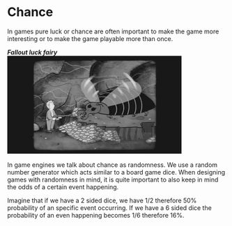 # Chance
In games pure luck or chance are often important to make the game more interesting or to make the game playable more than once.

***Fallout luck fairy***\
![fallout](../../img/fallout_chance.gif)

In game engines we talk about chance as randomness.
We use a random number generator which acts similar to a board game dice.
When designing games with randomness in mind, it is quite important to also keep in mind the odds of a certain event happening.

Imagine that if we have a 2 sided dice, we have 1/2 therefore 50% probability of an specific event occurring. If we have a 6 sided dice the probability of an even happening becomes 1/6 therefore 16%.